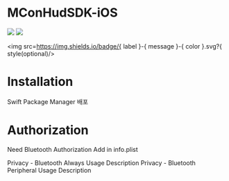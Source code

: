 # MConHudSDK-iOS
<img src="https://img.shields.io/badge/version-1.0-critical.svg"/>
<img src="https://img.shields.io/badge/Swift-F05138?style=flat-square&logo=Swift&logoColor=white"/>



<img src=https://img.shields.io/badge/{ label }-{ message }-{ color }.svg?{ style(optional)/>

# Installation
Swift Package Manager 배포

# Authorization
Need Bluetooth Authorization Add in info.plist

Privacy - Bluetooth Always Usage Description
Privacy - Bluetooth Peripheral Usage Description

